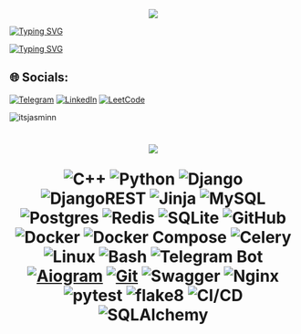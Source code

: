 
<p align="center"><img src="https://github-readme-quotes-bay.vercel.app/quote?theme=dark&animation=grow_out_in"></p>
<p>
  <a href="https://git.io/typing-svg">
    <img src="https://readme-typing-svg.demolab.com?font=Fira+Code&pause=1000&random=false&width=435&lines=Hi+%F0%9F%91%8B%F0%9F%8F%BB%2C+My+name+is+Jasmina" alt="Typing SVG" />
  </a>
</p>
<p>
<a href="https://git.io/typing-svg">
  <img src="https://readme-typing-svg.demolab.com?font=Fira+Code&pause=1000&random=false&width=435&lines=I'm+a+Passionate+Backend+Developer" alt="Typing SVG" />
</a>
</p>



## 🌐 Socials:

[![Telegram](https://img.shields.io/badge/Telegram-%231DA1F2.svg?logo=Telegram&logoColor=white)](https://almuvvahhida.t.me/) [![LinkedIn](https://img.shields.io/badge/LinkedIn-%230077B5.svg?logo=linkedin&logoColor=white)](https://www.linkedin.com/in/jasmina-ochildiyeva-452809361/) [![LeetCode](https://img.shields.io/badge/LeetCode-%231DA1F2.svg?logo=leetcode&logoColor=ffdd54)](https://leetcode.com/itsjasmin)  
<!--[![Gmail](https://img.shields.io/badge/ochildiyevajasmina@gmail.com-%230077B5.svg?logo=google&logoColor=white)](mailto:ochildiyevajasmina@gmail.com) -->
<p>
<p align="left"> <img src="https://komarev.com/ghpvc/?username=itsjasminn&label=Profile%20views&color=0e75b6&style=flat" alt="itsjasminn" /> </p>
<h1 align="center"><img src="https://profile-readme-generator.com/assets/snake.svg"</h1>
</p>


![C++](https://img.shields.io/badge/c++-%2300599C.svg?style=for-the-badge&logo=c%2B%2B&logoColor=white) ![Python](https://img.shields.io/badge/python-3670A0?style=for-the-badge&logo=python&logoColor=ffdd54) ![Django](https://img.shields.io/badge/django-%23092E20.svg?style=for-the-badge&logo=django&logoColor=white) ![DjangoREST](https://img.shields.io/badge/DJANGO-REST-ff1709?style=for-the-badge&logo=django&logoColor=white&color=ff1709&labelColor=gray) ![Jinja](https://img.shields.io/badge/jinja-white.svg?style=for-the-badge&logo=jinja&logoColor=black) ![MySQL](https://img.shields.io/badge/mysql-4479A1.svg?style=for-the-badge&logo=mysql&logoColor=white) ![Postgres](https://img.shields.io/badge/postgres-%23316192.svg?style=for-the-badge&logo=postgresql&logoColor=white) ![Redis](https://img.shields.io/badge/redis-%23DD0031.svg?style=for-the-badge&logo=redis&logoColor=white) ![SQLite](https://img.shields.io/badge/sqlite-%2307405e.svg?style=for-the-badge&logo=sqlite&logoColor=white) ![GitHub](https://img.shields.io/badge/github-%23121011.svg?style=for-the-badge&logo=github&logoColor=white) ![Docker](https://img.shields.io/badge/docker-%230db7ed.svg?style=for-the-badge&logo=docker&logoColor=white) ![Docker Compose](https://img.shields.io/badge/docker%20compose-%23316197.svg?style=for-the-badge&logo=docker&logoColor=white) ![Celery](https://img.shields.io/badge/celery-%2348B685.svg?style=for-the-badge&logo=celery&logoColor=white) ![Linux](https://img.shields.io/badge/linux-%23FCC624.svg?style=for-the-badge&logo=linux&logoColor=black) ![Bash](https://img.shields.io/badge/bash-%234EAA25.svg?style=for-the-badge&logo=gnu-bash&logoColor=white) ![Telegram Bot](https://img.shields.io/badge/telegram-bot-%232CA5E0.svg?style=for-the-badge&logo=telegram&logoColor=white) [![Aiogram](https://img.shields.io/badge/aiogram-%232CA5E0.svg?style=for-the-badge&logo=telegram&logoColor=white)](https://github.com/aiogram/aiogram) [![Git](https://img.shields.io/badge/Git-%23F05032.svg?style=for-the-badge&logo=git&logoColor=white)](https://git-scm.com/) ![Swagger](https://img.shields.io/badge/swagger-%2309807F.svg?style=for-the-badge&logo=swagger&logoColor=white) ![Nginx](https://img.shields.io/badge/nginx-%23009639.svg?style=for-the-badge&logo=nginx&logoColor=white) ![pytest](https://img.shields.io/badge/pytest-%230A9EDC.svg?style=for-the-badge&logo=pytest&logoColor=white) ![flake8](https://img.shields.io/badge/flake8-%231B2A34.svg?style=for-the-badge&logo=python&logoColor=white) ![CI/CD](https://img.shields.io/badge/CI%2FCD-%232D3E50.svg?style=for-the-badge&logo=githubactions&logoColor=white) ![SQLAlchemy](https://img.shields.io/badge/SQLAlchemy-%23000000.svg?style=for-the-badge&logo=databricks&logoColor=white)






<!--![FastAPI](https://img.shields.io/badge/FastAPI-005571?style=for-the-badge&logo=fastapi)-->
<!--<a href="https://leetcode.com/u/almuvvahhida/">![Leetcode Stats](https://leetcard.jacoblin.cool/mexmonjonovuz?theme=dark)</a>-->
